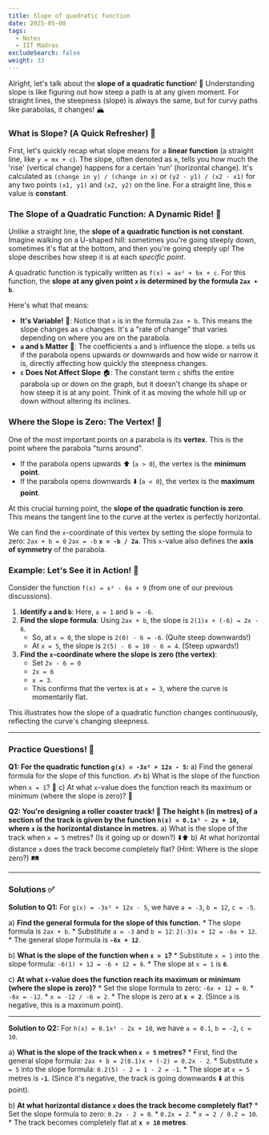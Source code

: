 ```yaml
---
title: Slope of quadratic function
date: 2025-05-08
tags:
  - Notes 
  - IIT Madras
excludeSearch: false
weight: 33
---
```


Alright, let's talk about the **slope of a quadratic function**! 🎢 Understanding slope is like figuring out how steep a path is at any given moment. For straight lines, the steepness (slope) is always the same, but for curvy paths like parabolas, it changes! 🏔️

### What is Slope? (A Quick Refresher) 📏

First, let's quickly recap what slope means for a **linear function** (a straight line, like `y = mx + c`). The slope, often denoted as `m`, tells you how much the 'rise' (vertical change) happens for a certain 'run' (horizontal change). It's calculated as `(change in y) / (change in x)` or `(y2 - y1) / (x2 - x1)` for any two points `(x1, y1)` and `(x2, y2)` on the line. For a straight line, this `m` value is **constant**.

### The Slope of a Quadratic Function: A Dynamic Ride! 🎢

Unlike a straight line, the **slope of a quadratic function is not constant**. Imagine walking on a U-shaped hill: sometimes you're going steeply down, sometimes it's flat at the bottom, and then you're going steeply up! The slope describes how steep it is at each *specific point*.

A quadratic function is typically written as `f(x) = ax² + bx + c`. For this function, the **slope at any given point `x` is determined by the formula `2ax + b`**.

Here's what that means:
*   **It's Variable!** 🔄: Notice that `x` is in the formula `2ax + b`. This means the slope changes as `x` changes. It's a "rate of change" that varies depending on where you are on the parabola.
*   **`a` and `b` Matter** 🔢: The coefficients `a` and `b` influence the slope. `a` tells us if the parabola opens upwards or downwards and how wide or narrow it is, directly affecting how quickly the steepness changes.
*   **`c` Does Not Affect Slope** 🏠: The constant term `c` shifts the entire parabola up or down on the graph, but it doesn't change its shape or how steep it is at any point. Think of it as moving the whole hill up or down without altering its inclines.

### Where the Slope is Zero: The Vertex! 🎯

One of the most important points on a parabola is its **vertex**. This is the point where the parabola "turns around".
*   If the parabola opens upwards ⬆️ (`a > 0`), the vertex is the **minimum point**.
*   If the parabola opens downwards ⬇️ (`a < 0`), the vertex is the **maximum point**.

At this crucial turning point, the **slope of the quadratic function is zero**. This means the tangent line to the curve at the vertex is perfectly horizontal.

We can find the `x`-coordinate of this vertex by setting the slope formula to zero:
`2ax + b = 0`
`2ax = -b`
**`x = -b / 2a`**.
This `x`-value also defines the **axis of symmetry** of the parabola.

### Example: Let's See it in Action! 🧪

Consider the function `f(x) = x² - 6x + 9` (from one of our previous discussions).
1.  **Identify `a` and `b`**: Here, `a = 1` and `b = -6`.
2.  **Find the slope formula**: Using `2ax + b`, the slope is `2(1)x + (-6) = 2x - 6`.
    *   So, at `x = 0`, the slope is `2(0) - 6 = -6`. (Quite steep downwards!)
    *   At `x = 5`, the slope is `2(5) - 6 = 10 - 6 = 4`. (Steep upwards!)
3.  **Find the `x`-coordinate where the slope is zero (the vertex)**:
    *   Set `2x - 6 = 0`
    *   `2x = 6`
    *   `x = 3`.
    *   This confirms that the vertex is at `x = 3`, where the curve is momentarily flat.

This illustrates how the slope of a quadratic function changes continuously, reflecting the curve's changing steepness.

---

### Practice Questions! 🧠

**Q1: For the quadratic function `g(x) = -3x² + 12x - 5`:**
    a) Find the general formula for the slope of this function. ✍️
    b) What is the slope of the function when `x = 1`? 🎢
    c) At what `x`-value does the function reach its maximum or minimum (where the slope is zero)? 🎯

**Q2: You're designing a roller coaster track! 🎢 The height `h` (in metres) of a section of the track is given by the function `h(x) = 0.1x² - 2x + 10`, where `x` is the horizontal distance in metres.**
    a) What is the slope of the track when `x = 5` metres? (Is it going up or down?) ⬇️⬆️
    b) At what horizontal distance `x` does the track become completely flat? (Hint: Where is the slope zero?) 🛤️

---

### Solutions ✅

**Solution to Q1:**
For `g(x) = -3x² + 12x - 5`, we have `a = -3`, `b = 12`, `c = -5`.

a) **Find the general formula for the slope of this function.**
    *   The slope formula is `2ax + b`.
    *   Substitute `a = -3` and `b = 12`: `2(-3)x + 12 = -6x + 12`.
    *   The general slope formula is **`-6x + 12`**.

b) **What is the slope of the function when `x = 1`?**
    *   Substitute `x = 1` into the slope formula: `-6(1) + 12 = -6 + 12 = 6`.
    *   The slope at `x = 1` is **`6`**.

c) **At what `x`-value does the function reach its maximum or minimum (where the slope is zero)?**
    *   Set the slope formula to zero: `-6x + 12 = 0`.
    *   `-6x = -12`.
    *   `x = -12 / -6 = 2`.
    *   The slope is zero at **`x = 2`**. (Since `a` is negative, this is a maximum point).

---

**Solution to Q2:**
For `h(x) = 0.1x² - 2x + 10`, we have `a = 0.1`, `b = -2`, `c = 10`.

a) **What is the slope of the track when `x = 5` metres?**
    *   First, find the general slope formula: `2ax + b = 2(0.1)x + (-2) = 0.2x - 2`.
    *   Substitute `x = 5` into the slope formula: `0.2(5) - 2 = 1 - 2 = -1`.
    *   The slope at `x = 5` metres is **`-1`**. (Since it's negative, the track is going downwards ⬇️ at this point).

b) **At what horizontal distance `x` does the track become completely flat?**
    *   Set the slope formula to zero: `0.2x - 2 = 0`.
    *   `0.2x = 2`.
    *   `x = 2 / 0.2 = 10`.
    *   The track becomes completely flat at **`x = 10` metres**.